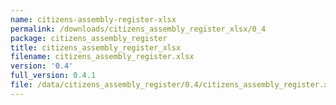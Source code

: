 ```yaml
---
name: citizens-assembly-register-xlsx
permalink: /downloads/citizens_assembly_register_xlsx/0_4
package: citizens_assembly_register
title: citizens_assembly_register_xlsx
filename: citizens_assembly_register.xlsx
version: '0.4'
full_version: 0.4.1
file: /data/citizens_assembly_register/0.4/citizens_assembly_register.xlsx
---
```

